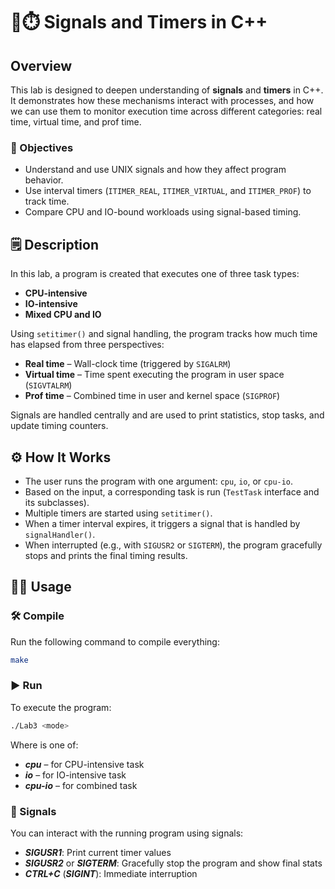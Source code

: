 # 🚦⏱️ Signals and Timers in C++

## Overview
This lab is designed to deepen understanding of **signals** and **timers** in C++. It demonstrates how these mechanisms interact with processes, and how we can use them to monitor execution time across different categories: real time, virtual time, and prof time.

### 🎯 Objectives
- Understand and use UNIX signals and how they affect program behavior.
- Use interval timers (`ITIMER_REAL`, `ITIMER_VIRTUAL`, and `ITIMER_PROF`) to track time.
- Compare CPU and IO-bound workloads using signal-based timing.

## 🗒️ Description
In this lab, a program is created that executes one of three task types:
- **CPU-intensive**
- **IO-intensive**
- **Mixed CPU and IO**

Using `setitimer()` and signal handling, the program tracks how much time has elapsed from three perspectives:
- **Real time** – Wall-clock time (triggered by `SIGALRM`)
- **Virtual time** – Time spent executing the program in user space (`SIGVTALRM`)
- **Prof time** – Combined time in user and kernel space (`SIGPROF`)

Signals are handled centrally and are used to print statistics, stop tasks, and update timing counters.

## ⚙️ How It Works
- The user runs the program with one argument: `cpu`, `io`, or `cpu-io`.
- Based on the input, a corresponding task is run (`TestTask` interface and its subclasses).
- Multiple timers are started using `setitimer()`.
- When a timer interval expires, it triggers a signal that is handled by `signalHandler()`.
- When interrupted (e.g., with `SIGUSR2` or `SIGTERM`), the program gracefully stops and prints the final timing results.

## 🧑‍🔧 Usage

### 🛠️ Compile
Run the following command to compile everything:

```bash
make
```

### ▶️ Run
To execute the program:
```bash
./Lab3 <mode>
```

Where <mode> is one of:
- ***cpu*** – for CPU-intensive task
- ***io*** – for IO-intensive task
- ***cpu-io*** – for combined task

### 📡 Signals
You can interact with the running program using signals:
- ***SIGUSR1***: Print current timer values
- ***SIGUSR2*** or ***SIGTERM***: Gracefully stop the program and show final stats
- ***CTRL+C*** (***SIGINT***): Immediate interruption
